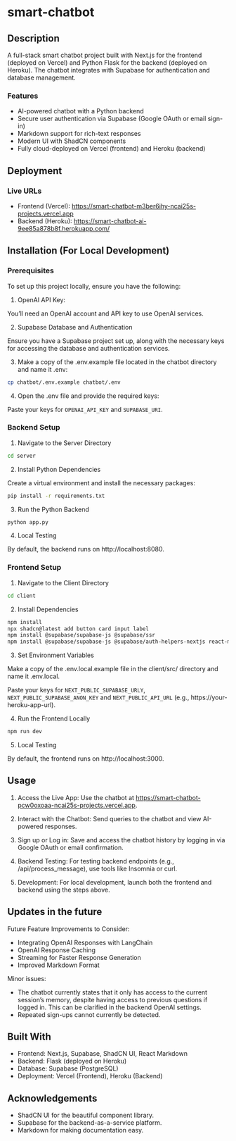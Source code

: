 # smart-chatbot

## Description

A full-stack smart chatbot project built with Next.js for the frontend (deployed on Vercel) and Python Flask for the backend (deployed on Heroku). The chatbot integrates with Supabase for authentication and database management.

### Features

- AI-powered chatbot with a Python backend
- Secure user authentication via Supabase (Google OAuth or email sign-in)
- Markdown support for rich-text responses
- Modern UI with ShadCN components
- Fully cloud-deployed on Vercel (frontend) and Heroku (backend)

## Deployment

### Live URLs
- Frontend (Vercel): https://smart-chatbot-m3ber6ihy-ncai25s-projects.vercel.app
- Backend (Heroku): https://smart-chatbot-ai-9ee85a878b8f.herokuapp.com/


## Installation (For Local Development)

### Prerequisites

To set up this project locally, ensure you have the following:

1. OpenAI API Key: 

You’ll need an OpenAI account and API key to use OpenAI services.

2. Supabase Database and Authentication

Ensure you have a Supabase project set up, along with the necessary keys for accessing the database and authentication services.

3. Make a copy of the .env.example file located in the chatbot directory and name it .env:

```bash
cp chatbot/.env.example chatbot/.env
```

4. Open the .env file and provide the required keys:

Paste your keys for `OPENAI_API_KEY` and `SUPABASE_URI`.


### Backend Setup

1. Navigate to the Server Directory

```bash
cd server
```

2. Install Python Dependencies

Create a virtual environment and install the necessary packages:

```bash
pip install -r requirements.txt
```

3. Run the Python Backend

```bash
python app.py
```

4.	Local Testing

By default, the backend runs on http://localhost:8080.

### Frontend Setup

1. Navigate to the Client  Directory

```bash
cd client
```

2. Install Dependencies

```bash
npm install
npx shadcn@latest add button card input label
npm install @supabase/supabase-js @supabase/ssr
npm install @supabase/supabase-js @supabase/auth-helpers-nextjs react-markdown
```

3. Set Environment Variables

Make a copy of the .env.local.example file in the client/src/ directory and name it .env.local.

Paste your keys for `NEXT_PUBLIC_SUPABASE_URLY`, `NEXT_PUBLIC_SUPABASE_ANON_KEY` and    `NEXT_PUBLIC_API_URL` (e.g., https://your-heroku-app-url).


4. Run the Frontend Locally

```bash
npm run dev
```

5.	Local Testing

By default, the frontend runs on http://localhost:3000.


## Usage

1.	Access the Live App:
Use the chatbot at https://smart-chatbot-pcw0oxoaa-ncai25s-projects.vercel.app.


2. Interact with the Chatbot:
Send queries to the chatbot and view AI-powered responses.

3. Sign up or Log in: 
Save and access the chatbot history by logging in via Google OAuth or email confirmation.

4. Backend Testing:
For testing backend endpoints (e.g., /api/process_message), use tools like Insomnia or curl.

5.	Development:
For local development, launch both the frontend and backend using the steps above.

## Updates in the future

Future Feature Improvements to Consider:
- Integrating OpenAI Responses with LangChain
- OpenAI Response Caching 
- Streaming for Faster Response Generation
- Improved Markdown Format

Minor issues: 
- The chatbot currently states that it only has access to the current session’s memory, despite having access to previous questions if logged in. This can be clarified in the backend OpenAI settings.
- Repeated sign-ups cannot currently be detected.

## Built With

- Frontend: Next.js, Supabase, ShadCN UI, React Markdown
- Backend: Flask (deployed on Heroku)
- Database: Supabase (PostgreSQL)
- Deployment: Vercel (Frontend), Heroku (Backend)


## Acknowledgements

- ShadCN UI for the beautiful component library.
- Supabase for the backend-as-a-service platform.
- Markdown for making documentation easy.
